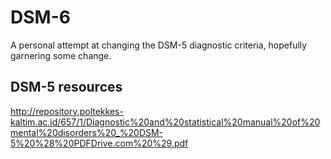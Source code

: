 # DSM-6
A personal attempt at changing the DSM-5 diagnostic criteria, hopefully garnering some change.

## DSM-5 resources
http://repository.poltekkes-kaltim.ac.id/657/1/Diagnostic%20and%20statistical%20manual%20of%20mental%20disorders%20_%20DSM-5%20%28%20PDFDrive.com%20%29.pdf
